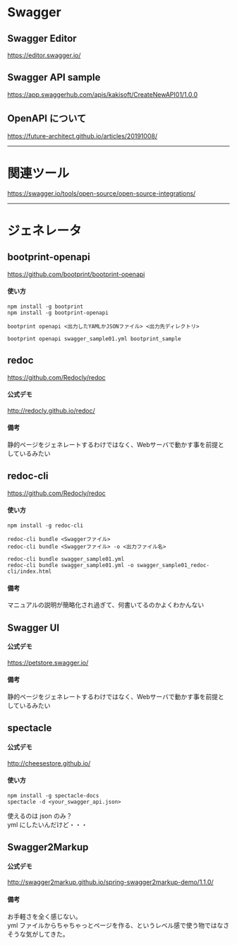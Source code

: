 # Swagger

## Swagger Editor
https://editor.swagger.io/


## Swagger API sample
https://app.swaggerhub.com/apis/kakisoft/CreateNewAPI01/1.0.0


## OpenAPI について
https://future-architect.github.io/articles/20191008/

________________________________________________________________________________________
# 関連ツール

https://swagger.io/tools/open-source/open-source-integrations/

________________________________________________________________________________________
# ジェネレータ

## bootprint-openapi
https://github.com/bootprint/bootprint-openapi

#### 使い方
```
npm install -g bootprint
npm install -g bootprint-openapi

bootprint openapi <出力したYAMLかJSONファイル> <出力先ディレクトリ>

bootprint openapi swagger_sample01.yml bootprint_sample
```

## redoc
https://github.com/Redocly/redoc

#### 公式デモ
http://redocly.github.io/redoc/

#### 備考
静的ページをジェネレートするわけではなく、Webサーバで動かす事を前提としているみたい


## redoc-cli
https://github.com/Redocly/redoc

#### 使い方
```
npm install -g redoc-cli

redoc-cli bundle <Swaggerファイル>
redoc-cli bundle <Swaggerファイル> -o <出力ファイル名>

redoc-cli bundle swagger_sample01.yml
redoc-cli bundle swagger_sample01.yml -o swagger_sample01_redoc-cli/index.html

```

#### 備考
マニュアルの説明が簡略化され過ぎて、何書いてるのかよくわかんない  


## Swagger UI

#### 公式デモ
https://petstore.swagger.io/

#### 備考
静的ページをジェネレートするわけではなく、Webサーバで動かす事を前提としているみたい


## spectacle

#### 公式デモ
http://cheesestore.github.io/

#### 使い方
```
npm install -g spectacle-docs
spectacle -d <your_swagger_api.json>
```
使えるのは json のみ？  
yml にしたいんだけど・・・  



## Swagger2Markup

#### 公式デモ
http://swagger2markup.github.io/spring-swagger2markup-demo/1.1.0/


#### 備考
お手軽さを全く感じない。  
yml ファイルからちゃちゃっとページを作る、というレベル感で使う物ではなさそうな気がしてきた。  



